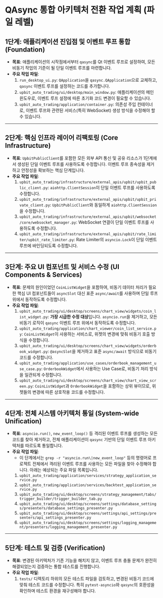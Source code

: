 # QAsync 통합 아키텍처 전환 작업 계획 (파일 레벨)

## 1단계: 애플리케이션 진입점 및 이벤트 루프 통합 (Foundation)
* **목표**: 애플리케이션의 시작점에서부터 `qasync`를 Qt 이벤트 루프로 설정하여, 모든 비동기 작업의 기준이 될 단일 이벤트 루프를 마련합니다.
* **주요 작업 파일**:
    1.  `run_desktop_ui.py`: `QApplication`을 `qasync.QApplication`으로 교체하고, `qasync` 이벤트 루프를 설정하는 코드를 추가합니다.
    2.  `upbit_auto_trading/ui/desktop/main_window.py`: 애플리케이션의 메인 윈도우로, 이벤트 루프 설정에 따른 초기화 코드 변경이 필요할 수 있습니다.
    3.  `upbit_auto_trading/application/container.py`: 의존성 주입 컨테이너로, 이벤트 루프와 관련된 서비스(특히 WebSocket) 생성 방식을 수정해야 할 수 있습니다.

---

## 2단계: 핵심 인프라 레이어 리팩토링 (Core Infrastructure)
* **목표**: `UpbitPublicClient`를 포함한 모든 외부 API 통신 및 공유 리소스가 1단계에서 생성된 단일 이벤트 루프를 사용하도록 수정합니다. 이벤트 루프 종속성을 제거하고 안정성을 확보하는 핵심 단계입니다.
* **주요 작업 파일**:
    1.  `upbit_auto_trading/infrastructure/external_apis/upbit/upbit_public_client.py`: `aiohttp.ClientSession`이 단일 이벤트 루프를 사용하도록 수정합니다.
    2.  `upbit_auto_trading/infrastructure/external_apis/upbit/upbit_private_client.py`: `UpbitPublicClient`와 동일하게 `aiohttp.ClientSession`을 수정합니다.
    3.  `upbit_auto_trading/infrastructure/external_apis/upbit/websocket/core/websocket_manager.py`: WebSocket 연결이 단일 이벤트 루프를 사용하도록 수정합니다.
    4.  `upbit_auto_trading/infrastructure/external_apis/upbit/rate_limiter/upbit_rate_limiter.py`: Rate Limiter의 `asyncio.Lock`이 단일 이벤트 루프에 바인딩되도록 수정합니다.

---

## 3단계: 주요 UI 컴포넌트 및 서비스 수정 (UI Components & Services)
* **목표**: 문제의 원인이었던 `CoinListWidget`을 포함하여, 비동기 데이터 처리가 필요한 핵심 UI 컴포넌트들이 `asyncSlot` 대신 표준 `async/await`를 사용하며 단일 루프 위에서 동작하도록 수정합니다.
* **주요 작업 파일**:
    1.  `upbit_auto_trading/ui/desktop/screens/chart_view/widgets/coin_list_widget.py`: **가장 시급한 수정 대상**입니다. `asyncio.run`을 제거하고, 모든 비동기 로직이 `qasync` 이벤트 루프 위에서 동작하도록 수정합니다.
    2.  `upbit_auto_trading/application/chart_viewer/coin_list_service.py`: `CoinListWidget`이 사용하는 서비스로, 위젯의 변경에 맞춰 비동기 호출 방식을 수정합니다.
    3.  `upbit_auto_trading/ui/desktop/screens/chart_view/widgets/orderbook_widget.py`: `@asyncSlot`을 제거하고 표준 `async/await` 방식으로 비동기 코드를 수정합니다.
    4.  `upbit_auto_trading/application/use_cases/orderbook_management_use_case.py`: `OrderbookWidget`에서 사용하는 Use Case로, 비동기 처리 방식을 일관되게 수정합니다.
    5.  `upbit_auto_trading/ui/desktop/screens/chart_view/chart_view_screen.py`: `CoinListWidget`과 `OrderbookWidget`을 포함하는 상위 뷰이므로, 위젯들의 변경에 따른 상호작용 코드를 수정합니다.

---

## 4단계: 전체 시스템 아키텍처 통일 (System-wide Unification)
* **목표**: `asyncio.run()`, `new_event_loop()` 등 격리된 이벤트 루프를 생성하는 모든 코드를 찾아 제거하고, 전체 애플리케이션이 `qasync` 기반의 단일 이벤트 루프 아키텍처를 따르도록 통일합니다.
* **주요 작업 파일**:
    * 이 단계에서는 `grep -r "asyncio.run\|new_event_loop"` 등의 명령어로 프로젝트 전체에서 격리된 이벤트 루프를 사용하는 모든 파일을 찾아 수정해야 합니다. 아래는 예상되는 주요 파일 목록입니다.
    1.  `upbit_auto_trading/application/services/strategy_application_service.py`
    2.  `upbit_auto_trading/application/services/backtest_application_service.py`
    3.  `upbit_auto_trading/ui/desktop/screens/strategy_management/tabs/trigger_builder/trigger_builder_tab.py`
    4.  `upbit_auto_trading/ui/desktop/screens/settings/database_settings/presenters/database_settings_presenter.py`
    5.  `upbit_auto_trading/ui/desktop/screens/settings/api_settings/presenters/api_settings_presenter.py`
    6.  `upbit_auto_trading/ui/desktop/screens/settings/logging_management/presenters/logging_management_presenter.py`

---

## 5단계: 테스트 및 검증 (Verification)
* **목표**: 변경된 아키텍처가 기존 기능을 해치지 않고, 이벤트 루프 충돌 문제가 완전히 해결되었는지 검증하는 통합 테스트를 진행합니다.
* **주요 작업 파일**:
    1.  `tests/` 디렉토리 하위의 모든 테스트 파일을 검토하고, 변경된 비동기 코드에 맞춰 테스트 코드를 수정합니다. 특히 `pytest-asyncio`와 `qasync`의 호환성을 확인하며 테스트 환경을 재구성해야 합니다.

